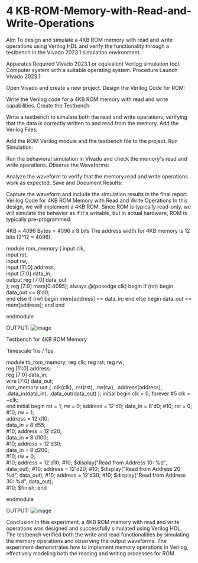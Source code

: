 # 4 KB-ROM-Memory-with-Read-and-Write-Operations
Aim
To design and simulate a 4KB ROM memory with read and write operations using Verilog HDL and verify the functionality through a testbench in the Vivado 2023.1 simulation environment.

Apparatus Required
Vivado 2023.1 or equivalent Verilog simulation tool.
Computer system with a suitable operating system.
Procedure
Launch Vivado 2023.1:

Open Vivado and create a new project.
Design the Verilog Code for ROM:

Write the Verilog code for a 4KB ROM memory with read and write capabilities.
Create the Testbench:

Write a testbench to simulate both the read and write operations, verifying that the data is correctly written to and read from the memory.
Add the Verilog Files:

Add the ROM Verilog module and the testbench file to the project.
Run Simulation:

Run the behavioral simulation in Vivado and check the memory's read and write operations.
Observe the Waveforms:

Analyze the waveform to verify that the memory read and write operations work as expected.
Save and Document Results:

Capture the waveform and include the simulation results in the final report.
Verilog Code for 4KB ROM Memory with Read and Write Operations
In this design, we will implement a 4KB ROM. Since ROM is typically read-only, we will simulate the behavior as if it's writable, but in actual hardware, ROM is typically pre-programmed.

4KB = 4096 Bytes = 4096 x 8 bits
The address width for 4KB memory is 12 bits (2^12 = 4096).


module rom_memory (
    input clk,                
    input rst,                 
    input rw,                  
    input [11:0] address,      
    input [7:0] data_in,      
    output reg [7:0] data_out  
);
    reg [7:0] mem[0:4095];
    always @(posedge clk) begin
        if (rst) begin
            data_out <= 8'd0;  
        end
        else if (rw) begin
            mem[address] <= data_in; 
        end
        else begin
            data_out <= mem[address]; 
        end
    end

endmodule

OUTPUT:
![image](https://github.com/user-attachments/assets/c37ce56e-cc7a-4d27-86de-8a299a202262)



Testbench for 4KB ROM Memory

`timescale 1ns / 1ps

module tb_rom_memory;
    reg clk;
    reg rst;
    reg rw;                 
    reg [11:0] address;      
    reg [7:0] data_in;      
    wire [7:0] data_out;     
    rom_memory uut (
        .clk(clk),
        .rst(rst),
        .rw(rw),
        .address(address),
        .data_in(data_in),
        .data_out(data_out)
    );
    initial begin
        clk = 0;
        forever #5 clk = ~clk;  
    end
    initial begin
        rst = 1;
        rw = 0;
        address = 12'd0;
        data_in = 8'd0;
        #10;
        rst = 0;
        #10;
        rw = 1;               
        address = 12'd10;   
        data_in = 8'd55;      
        #10;
        address = 12'd20;    
        data_in = 8'd100;    
        #10;
        address = 12'd30;   
        data_in = 8'd200;  
        #10;
        rw = 0;          
        #10;
        address = 12'd10;
        #10;
        $display("Read from Address 10: %d", data_out); 
        #10;
        address = 12'd20;
        #10;
        $display("Read from Address 20: %d", data_out);
        #10;
        address = 12'd30;
        #10;
        $display("Read from Address 30: %d", data_out);  
        #10;
        $finish;
    end

endmodule

OUTPUT:
![image](https://github.com/user-attachments/assets/119163d8-ec73-43a4-95bc-8d927e3c44dc)

Conclusion
In this experiment, a 4KB ROM memory with read and write operations was designed and successfully simulated using Verilog HDL. The testbench verified both the write and read functionalities by simulating the memory operations and observing the output waveforms. The experiment demonstrates how to implement memory operations in Verilog, effectively modeling both the reading and writing processes for ROM.
